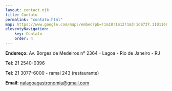 ```yaml
---
layout: contact.njk
title: Contato
permalink: "contato.html"
map: https://www.google.com/maps/embed?pb=!1m18!1m12!1m3!1d8737.110116616906!2d-43.21938216121013!3d-22.96855005831013!2m3!1f0!2f0!3f0!3m2!1i1024!2i768!4f13.1!3m3!1m2!1s0x9bd59f1f1331f1%3A0x9b290884de74b37e!2sAv.%20Borges%20de%20Medeiros%2C%202364%20-%20Lagoa%2C%20Rio%20de%20Janeiro%20-%20RJ%2C%2022470-003%2C%20Brasil!5e0!3m2!1spt-BR!2sus!4v1602174559784!5m2!1spt-BR!2sus
eleventyNavigation:
    key: Contato
    order: 4
---
```


**Endereço:** Av. Borges de Medeiros nº 2364 - Lagoa - Rio de Janeiro - RJ

**Tel:** 21 2540-0396

**Tel:** 21 3077-6000 - ramal 243 (restaurante)

**Email:** [nalagoagastronomia@gmail.com](mailto:nalagoagastronomia@gmail.com)